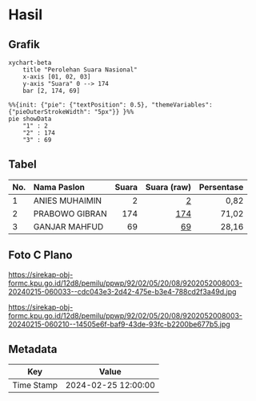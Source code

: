 # Hasil

## Grafik

```mermaid
xychart-beta
    title "Perolehan Suara Nasional"
    x-axis [01, 02, 03]
    y-axis "Suara" 0 --> 174
    bar [2, 174, 69]
```

```mermaid
%%{init: {"pie": {"textPosition": 0.5}, "themeVariables": {"pieOuterStrokeWidth": "5px"}} }%%
pie showData
    "1" : 2
    "2" : 174
    "3" : 69
```

## Tabel

| No. | Nama Paslon    | Suara | Suara (raw) | Persentase |
|:--- |:-------------- | -----:| -----------:| ----------:|
| 1   | ANIES MUHAIMIN | 2     | [2][p-1]    | 0,82       |
| 2   | PRABOWO GIBRAN | 174   | [174][p-2]  | 71,02      |
| 3   | GANJAR MAHFUD  | 69    | [69][p-3]   | 28,16      |


[p-1]: https://github.com/gigit-pemilu/pemilu-2024/blob/main/pilpres/hitung-suara/sub/92-papua-barat/sub/02-manokwari/sub/05-masni/sub/2008-wariori/sub/003-tps/sub/paslon-1.txt
[p-2]: https://github.com/gigit-pemilu/pemilu-2024/blob/main/pilpres/hitung-suara/sub/92-papua-barat/sub/02-manokwari/sub/05-masni/sub/2008-wariori/sub/003-tps/sub/paslon-2.txt
[p-3]: https://github.com/gigit-pemilu/pemilu-2024/blob/main/pilpres/hitung-suara/sub/92-papua-barat/sub/02-manokwari/sub/05-masni/sub/2008-wariori/sub/003-tps/sub/paslon-3.txt

## Foto C Plano

https://sirekap-obj-formc.kpu.go.id/12d8/pemilu/ppwp/92/02/05/20/08/9202052008003-20240215-060033--cdc043e3-2d42-475e-b3e4-788cd2f3a49d.jpg

https://sirekap-obj-formc.kpu.go.id/12d8/pemilu/ppwp/92/02/05/20/08/9202052008003-20240215-060210--14505e6f-baf9-43de-93fc-b2200be677b5.jpg


## Metadata

| Key        | Value               |
| ---------- | ------------------- |
| Time Stamp | 2024-02-25 12:00:00 |



